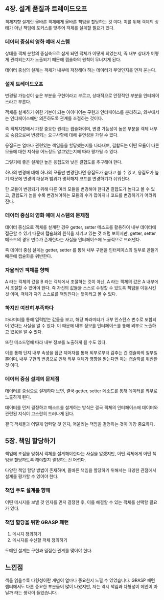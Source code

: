 ## 4장. 설계 품질과 트레이드오프

객체지향 설계란 올바른 객체에게 올바른 책임을 할당하는 것 이다. 이를 위해 객체의 상태가 아닌 책임에 포커스를 맞추어 객체를 설계할 필요가 있다.

### 데이터 중심의 영화 예매 시스템

상태를 객체 분할의 중심축으로 삼게 되면 객체가 어떻게 되었는지, 즉 내부 상태가 어떻게 관리되는지가 노출되기 때문에 캡슐화의 원칙이 무너지게 된다.

데이터 중심의 설계는 객체가 내부에 저장해야 하는 데이터가 무엇인지를 먼저 묻는다.

### 설계 트레이드오프

변경될 가능성이 높은 부분을 구현이라고 부르고, 상대적으로 안정적인 부분을 인터페이스라고 부른다. 

객체를 설계하기 위한 기본이 되는 아이디어는 구현과 인터페이스를 분리하고, 외부에서는 인터페이스에만 의존하도록 관계를 조절하는 것이다.

즉 객체지향에서 가장 중요한 원리는 캡슐화이며, 변경 가능성이 높은 부분을 객체 내부로 숨김으로써 변경되는 요구사항에 대해 유연성을 가질 수 있다.

응집도는 얼마나 관련있는 책임들을 할당했는지를 나타내며, 결합도는 어떤 모듈이 다른 모듈에 대한 지식을 어느정도 알고있는지에 따라 평가될 수 있다.

그렇기에 좋은 설계란 높은 응집도와 낮은 결합도를 추구해야 한다. 

하나의 변경에 대해 하나의 모듈만 변경된다면 응집도가 높다고 볼 수 있고, 응집도가 높기 때문에 변경의 대상과 범위가 명확해져 코드를 변경하기가 쉬워진다. 

한 모듈이 변경되기 위해 다른 여러 모듈을 변경해야 한다면 결합도가 높다고 볼 수 있고, 결합도가 높을 수록 변경해야하는 모듈의 수가 많아지니 코드를 변경하기가 어려워진다.

### 데이터 중심의 영화 예매 시스템의 문제점

데이터 중심으로 객체를 설계한 경우 getter, setter 메소드를 활용하여 내부 데이터에 접근할 수 있기 때문에 캡슐화의 원칙을 지키고 있는 것 처럼 보이지만, getter, setter 메소드의 경우 변수가 존재한다는 사실을 인터페이스에 노골적으로 드러낸다.

즉 데이터 중심 설계는 getter, setter 를 통해 내부 구현을 인터페이스의 일부로 만들기 때문에 캡슐화를 위반한다.

### 자율적인 객체를 향해

A 라는 객체의 값을 B 라는 객체에서 조절하는 것이 아닌, A 라는 객체의 값은 A 내부에서 조절할 수 있어야 한다. 즉 자신의 값들을 스스로 수정할 수 있도록 책임을 이동시킨 것 이며, 객체가 자기 스스로를 책임진다는 뜻이라고 볼 수 있다.

### 하지만 여전히 부족하다

파라미터를 통해 입력받는 값들을 보고, 해당 파라미터가 내부 인스턴스 변수로 포함되어 있다는 사실을 알 수 있다. 이 때문에 내부 정보를 인터페이스를 통해 외부로 노출하고 있음을 알 수 있다.

또한 메소드명에 따라 내부 정보를 노출하게 될 수도 있다.

이를 통해 단지 내부 속성을 접근 제어자를 통해 외부로부터 감추는 건 캡슐화의 일부일 뿐이며, 내부 구현의 변경으로 인해 외부 객체가 영향을 받는다면 이는 캡슐화를 위반한 것 이다.

### 데이터 중심 설계의 문제점

데이터를 중심으로 설계하다 보면, 결국 getter, setter 메소드를 통해 데이터를 외부로 노출하게 된다.

데이터를 먼저 결정하고 메소드를 설계하는 방식은 결국 객체의 인터페이스에 데이터와 관련된 지식이 고스란히 드러나게 된다.

결국 객체들과 어떻게 협력할 것 인지, 어울리는 책임을 결정하는 것이 가장 중요하다.

## 5장. 책임 할당하기

책임에 초점을 맞춰서 객체를 설계해야한다는 사실을 알겠지만, 어떤 객체에게 어떤 책임을 할당하도록 해야할지 결정하는건 어렵다.

다양한 책임 할당 방법이 존재하며, 올바른 책임을 할당하기 위해서는 다양한 관점에서 설계를 평가할 수 있어야 한다.

### 책임 주도 설계를 향해

어떤 메시지를 보낼 것 인지를 먼저 결정한 후, 이를 해결할 수 있는 객체를 선택할 필요가 있다.

### 책임 할당을 위한 GRASP 패턴

1. 메시지 정의하기
2. 메시지를 수신할 객체 정의하기

도메인 설계는 구현과 밀접한 관계를 맺어야 한다.

## 느낀점

책을 읽을수록 다형성이란 개념이 얼마나 중요한지 느낄 수 있었습니다. GRASP 패턴 챕터에서도 다른 중요한 부분들이 많이 나왔지만, 저는 역시 책임과 다형성이 메인이 아닐까 라는 생각이 들었습니다.